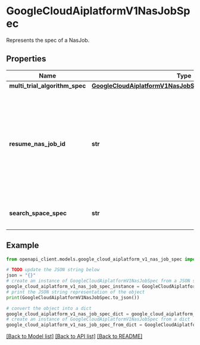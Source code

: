 # GoogleCloudAiplatformV1NasJobSpec

Represents the spec of a NasJob.

## Properties

Name | Type | Description | Notes
------------ | ------------- | ------------- | -------------
**multi_trial_algorithm_spec** | [**GoogleCloudAiplatformV1NasJobSpecMultiTrialAlgorithmSpec**](GoogleCloudAiplatformV1NasJobSpecMultiTrialAlgorithmSpec.md) |  | [optional] 
**resume_nas_job_id** | **str** | The ID of the existing NasJob in the same Project and Location which will be used to resume search. search_space_spec and nas_algorithm_spec are obtained from previous NasJob hence should not provide them again for this NasJob. | [optional] 
**search_space_spec** | **str** | It defines the search space for Neural Architecture Search (NAS). | [optional] 

## Example

```python
from openapi_client.models.google_cloud_aiplatform_v1_nas_job_spec import GoogleCloudAiplatformV1NasJobSpec

# TODO update the JSON string below
json = "{}"
# create an instance of GoogleCloudAiplatformV1NasJobSpec from a JSON string
google_cloud_aiplatform_v1_nas_job_spec_instance = GoogleCloudAiplatformV1NasJobSpec.from_json(json)
# print the JSON string representation of the object
print(GoogleCloudAiplatformV1NasJobSpec.to_json())

# convert the object into a dict
google_cloud_aiplatform_v1_nas_job_spec_dict = google_cloud_aiplatform_v1_nas_job_spec_instance.to_dict()
# create an instance of GoogleCloudAiplatformV1NasJobSpec from a dict
google_cloud_aiplatform_v1_nas_job_spec_from_dict = GoogleCloudAiplatformV1NasJobSpec.from_dict(google_cloud_aiplatform_v1_nas_job_spec_dict)
```
[[Back to Model list]](../README.md#documentation-for-models) [[Back to API list]](../README.md#documentation-for-api-endpoints) [[Back to README]](../README.md)


